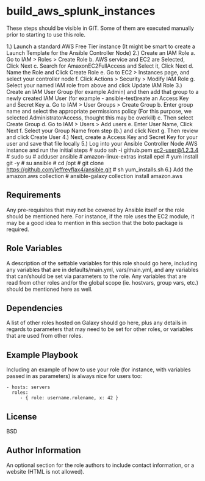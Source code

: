 build_aws_splunk_instances
=========

These steps should be visible in GIT. Some of them are executed manually prior to starting to use this role.

1.) Launch a standard AWS Free Tier instance (It might be smart to create a Launch Template for the Ansible Controller Node)
2.) Create an IAM Role
	   a. Go to IAM > Roles > Create Role
	   b. AWS service and EC2 are Selected, Click Next
	   c. Search for AmaxonEC2FullAccess and Select it, Click Next
	   d. Name the Role and Click Create Role
	   e. Go to EC2 > Instances page, and select your controller node
	   f. Click Actions > Security > Modify IAM Role
	   g. Select your named IAM role from above and click Update IAM Role
3.) Create an IAM User Group (for example Admin) and then add that group to a newly created IAM User (for example - ansible-test)reate an Access Key and Secret Key
       a. Go to IAM > User Groups > Create Group
       b. Enter group name and select the appropriate permissions policy (For this purpose, we selected AdministratorAccess, thought this may be overkill)
       c. Then select Create Group
       d. Go to IAM > Users > Add users
       e. Enter User Name, Click Next
       f. Select your Group Name from step (b.) and click Next
       g. Then review and click Create User
4.) Next, create a Access Key and Secret Key for your user and save that file locally
5.) Log into your Ansible Controller Node AWS instance and run the initial steps
    # sudo ssh -i github.pem ec2-user@1.2.3.4
    # sudo su
    # adduser ansible
    # amazon-linux-extras install epel
    # yum install git -y
    # su ansible
    # cd /opt
    # git clone https://github.com/jeffreyflax4/ansible.git
    # sh yum_installs.sh
6.) Add the amazon.aws collection
    # ansible-galaxy collection install amazon.aws 

Requirements
------------

Any pre-requisites that may not be covered by Ansible itself or the role should be mentioned here. For instance, if the role uses the EC2 module, it may be a good idea to mention in this section that the boto package is required.

Role Variables
--------------

A description of the settable variables for this role should go here, including any variables that are in defaults/main.yml, vars/main.yml, and any variables that can/should be set via parameters to the role. Any variables that are read from other roles and/or the global scope (ie. hostvars, group vars, etc.) should be mentioned here as well.

Dependencies
------------

A list of other roles hosted on Galaxy should go here, plus any details in regards to parameters that may need to be set for other roles, or variables that are used from other roles.

Example Playbook
----------------

Including an example of how to use your role (for instance, with variables passed in as parameters) is always nice for users too:

    - hosts: servers
      roles:
         - { role: username.rolename, x: 42 }

License
-------

BSD

Author Information
------------------

An optional section for the role authors to include contact information, or a website (HTML is not allowed).
